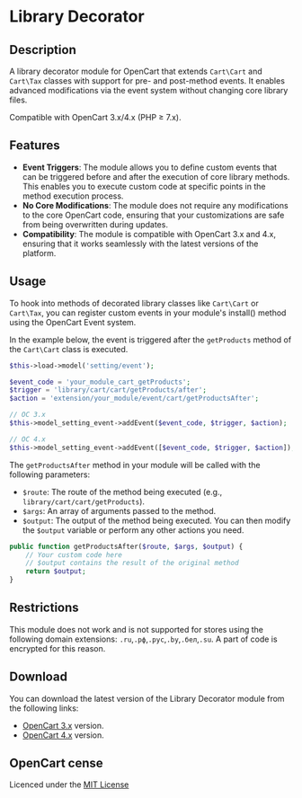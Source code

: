 # Library Decorator

## Description
A library decorator module for OpenCart that extends `Cart\Cart` and `Cart\Tax` classes with support for pre- and post-method events. It enables advanced modifications via the event system without changing core library files.

Compatible with OpenCart 3.x/4.x (PHP ≥ 7.x).

## Features
- **Event Triggers**: The module allows you to define custom events that can be triggered before and after the execution of core library methods. This enables you to execute custom code at specific points in the method execution process.
- **No Core Modifications**: The module does not require any modifications to the core OpenCart code, ensuring that your customizations are safe from being overwritten during updates.
- **Compatibility**: The module is compatible with OpenCart 3.x and 4.x, ensuring that it works seamlessly with the latest versions of the platform.

## Usage
To hook into methods of decorated library classes like `Cart\Cart` or `Cart\Tax`, you can register custom events in your module's install() method using the OpenCart Event system.

In the example below, the event is triggered after the `getProducts` method of the `Cart\Cart` class is executed.

```php
$this->load->model('setting/event');

$event_code = 'your_module_cart_getProducts';
$trigger = 'library/cart/cart/getProducts/after';
$action = 'extension/your_module/event/cart/getProductsAfter';

// OC 3.x
$this->model_setting_event->addEvent($event_code, $trigger, $action);

// OC 4.x
$this->model_setting_event->addEvent([$event_code, $trigger, $action]);
```

The `getProductsAfter` method in your module will be called with the following parameters:
- `$route`: The route of the method being executed (e.g., `library/cart/cart/getProducts`).
- `$args`: An array of arguments passed to the method.
- `$output`: The output of the method being executed.
You can then modify the `$output` variable or perform any other actions you need.

```php
public function getProductsAfter($route, $args, $output) {
    // Your custom code here
    // $output contains the result of the original method
    return $output;
}

```

## Restrictions
This module does not work and is not supported for stores using the following domain extensions: `.ru`,`.рф`,`.рус`,`.by`,`.бел`,`.su`. A part of code is encrypted for this reason.

## Download
You can download the latest version of the Library Decorator module from the following links:
- [OpenCart 3.x](https://github.com/ocmod-space/ocmod-library-decorator/raw/refs/heads/main/module/zip/3/library_decorator.ocmod.zip) version.
- [OpenCart 4.x](https://github.com/ocmod-space/ocmod-library-decorator/raw/refs/heads/main/module/zip/4/library_decorator.ocmod.zip) version.

## OpenCart cense
Licenced under the [MIT License](../LICENSE.txt)
